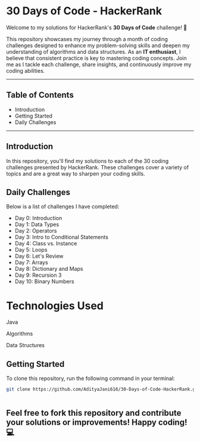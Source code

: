 # 30 Days of Code - HackerRank

Welcome to my solutions for HackerRank's **30 Days of Code** challenge! 🚀 

This repository showcases my journey through a month of coding challenges designed to enhance my problem-solving skills and deepen my understanding of algorithms and data structures. As an **IT enthusiast**, I believe that consistent practice is key to mastering coding concepts. Join me as I tackle each challenge, share insights, and continuously improve my coding abilities. 

---

## **Table of Contents**
- Introduction
- Getting Started
- Daily Challenges


---

## **Introduction**
In this repository, you'll find my solutions to each of the 30 coding challenges presented by HackerRank. These challenges cover a variety of topics and are a great way to sharpen your coding skills.

## **Daily Challenges**
Below is a list of challenges I have completed:

- Day 0: Introduction
- Day 1: Data Types
- Day 2: Operators
- Day 3: Intro to Conditional Statements
- Day 4: Class vs. Instance
- Day 5: Loops
- Day 6: Let's Review
- Day 7: Arrays
- Day 8: Dictionary and Maps
- Day 9: Recursion 3
- Day 10: Binary Numbers

# **Technologies Used**
Java

Algorithms

Data Structures

## **Getting Started**
To clone this repository, run the following command in your terminal:
```bash
git clone https://github.com/AdityaJani616/30-Days-of-Code-HackerRank.git



```




## Feel free to fork this repository and contribute your solutions or improvements! Happy coding! 💻
